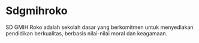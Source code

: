 # Sdgmihroko
SD GMIH Roko adalah sekolah dasar yang berkomitmen untuk menyediakan pendidikan berkualitas, berbasis nilai-nilai moral dan keagamaan.
